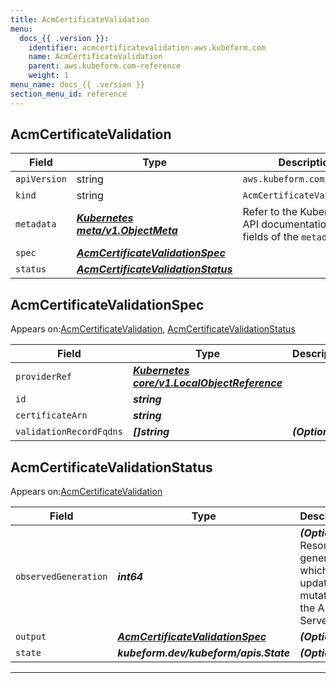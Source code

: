 ```yaml
---
title: AcmCertificateValidation
menu:
  docs_{{ .version }}:
    identifier: acmcertificatevalidation-aws.kubeform.com
    name: AcmCertificateValidation
    parent: aws.kubeform.com-reference
    weight: 1
menu_name: docs_{{ .version }}
section_menu_id: reference
---
```


## AcmCertificateValidation
| Field | Type | Description |
| ------ | ----- | ----------- |
| `apiVersion` | string | `aws.kubeform.com/v1alpha1` |
|    `kind` | string | `AcmCertificateValidation` |
| `metadata` | ***[Kubernetes meta/v1.ObjectMeta](https://kubernetes.io/docs/reference/generated/kubernetes-api/v1.13/#objectmeta-v1-meta)***|Refer to the Kubernetes API documentation for the fields of the `metadata` field.|
| `spec` | ***[AcmCertificateValidationSpec](#AcmCertificateValidationSpec)***||
| `status` | ***[AcmCertificateValidationStatus](#AcmCertificateValidationStatus)***||
## AcmCertificateValidationSpec

Appears on:[AcmCertificateValidation](#AcmCertificateValidation), [AcmCertificateValidationStatus](#AcmCertificateValidationStatus)

| Field | Type | Description |
| ------ | ----- | ----------- |
| `providerRef` | ***[Kubernetes core/v1.LocalObjectReference](https://kubernetes.io/docs/reference/generated/kubernetes-api/v1.13/#localobjectreference-v1-core)***||
| `id` | ***string***||
| `certificateArn` | ***string***||
| `validationRecordFqdns` | ***[]string***| ***(Optional)*** |
## AcmCertificateValidationStatus

Appears on:[AcmCertificateValidation](#AcmCertificateValidation)

| Field | Type | Description |
| ------ | ----- | ----------- |
| `observedGeneration` | ***int64***| ***(Optional)*** Resource generation, which is updated on mutation by the API Server.|
| `output` | ***[AcmCertificateValidationSpec](#AcmCertificateValidationSpec)***| ***(Optional)*** |
| `state` | ***kubeform.dev/kubeform/apis.State***| ***(Optional)*** |
---
